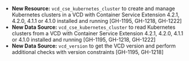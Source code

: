 * **New Resource:** `vcd_cse_kubernetes_cluster` to create and manage Kubernetes clusters in a VCD with Container Service Extension
  4.2.1, 4.2.0, 4.1.1 or 4.1.0 installed and running [GH-1195, GH-1218, GH-1222]
* **New Data Source:** `vcd_cse_kubernetes_cluster` to read Kubernetes clusters from a VCD with Container Service Extension
  4.2.1, 4.2.0, 4.1.1 or 4.1.0 installed and running [GH-1195, GH-1218, GH-1222]
* **New Data Source:** `vcd_version` to get the VCD version and perform additional checks with version constraints [GH-1195, GH-1218]